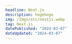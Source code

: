 ```yaml
---
headline: Next.js
description: hogehoge
img: /Imgs/etc/nextjs.webp
tag: Next.js
datePublished: "2024-03-07"
dateUpdated: "2024-03-07"
---
```


